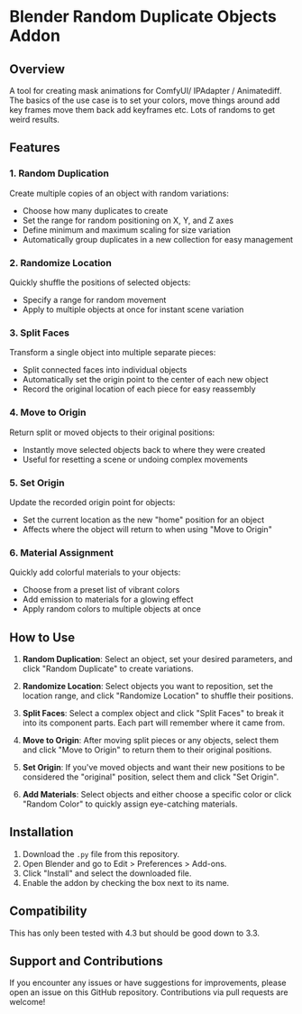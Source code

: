 # Blender Random Duplicate Objects Addon

## Overview

A tool for creating mask animations for ComfyUI/ IPAdapter / Animatediff. The basics of the use case is to set your colors, move things around add key frames move them back add keyframes etc. Lots of randoms to get weird results. 

## Features

### 1. Random Duplication

Create multiple copies of an object with random variations:
- Choose how many duplicates to create
- Set the range for random positioning on X, Y, and Z axes
- Define minimum and maximum scaling for size variation
- Automatically group duplicates in a new collection for easy management

### 2. Randomize Location

Quickly shuffle the positions of selected objects:
- Specify a range for random movement
- Apply to multiple objects at once for instant scene variation

### 3. Split Faces

Transform a single object into multiple separate pieces:
- Split connected faces into individual objects
- Automatically set the origin point to the center of each new object
- Record the original location of each piece for easy reassembly

### 4. Move to Origin

Return split or moved objects to their original positions:
- Instantly move selected objects back to where they were created
- Useful for resetting a scene or undoing complex movements

### 5. Set Origin

Update the recorded origin point for objects:
- Set the current location as the new "home" position for an object
- Affects where the object will return to when using "Move to Origin"

### 6. Material Assignment

Quickly add colorful materials to your objects:
- Choose from a preset list of vibrant colors
- Add emission to materials for a glowing effect
- Apply random colors to multiple objects at once

## How to Use

1. **Random Duplication**: Select an object, set your desired parameters, and click "Random Duplicate" to create variations.

2. **Randomize Location**: Select objects you want to reposition, set the location range, and click "Randomize Location" to shuffle their positions.

3. **Split Faces**: Select a complex object and click "Split Faces" to break it into its component parts. Each part will remember where it came from.

4. **Move to Origin**: After moving split pieces or any objects, select them and click "Move to Origin" to return them to their original positions.

5. **Set Origin**: If you've moved objects and want their new positions to be considered the "original" position, select them and click "Set Origin".

6. **Add Materials**: Select objects and either choose a specific color or click "Random Color" to quickly assign eye-catching materials.

## Installation

1. Download the `.py` file from this repository.
2. Open Blender and go to Edit > Preferences > Add-ons.
3. Click "Install" and select the downloaded file.
4. Enable the addon by checking the box next to its name.

## Compatibility

This has only been tested with 4.3 but should be good down to 3.3. 

## Support and Contributions

If you encounter any issues or have suggestions for improvements, please open an issue on this GitHub repository. Contributions via pull requests are welcome!
